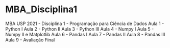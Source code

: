# MBA_Disciplina1
MBA USP 2021 - Disciplina 1 - Programação para Ciência de Dados
Aula 1 - Python I
Aula 2 - Python II
Aula 3 - Python III
Aula 4 - Numpy I
Aula 5 - Numpy II e Matplotlib
Aula 6 - Pandas I
Aula 7 - Pandas II
Aula 8 - Pandas III
Aula 9 - Avaliação Final
